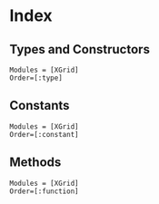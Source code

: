 # Index

## Types and Constructors
```@index
Modules = [XGrid]
Order=[:type]
```

## Constants

```@index
Modules = [XGrid]
Order=[:constant]
```

## Methods

```@index
Modules = [XGrid]
Order=[:function]
```
